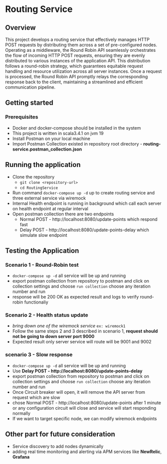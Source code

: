 # Routing Service
## Overview
This project develops a routing service that effectively manages HTTP POST requests by distributing them across a set of pre-configured nodes. Operating as a middleware, the Round Robin API seamlessly orchestrates the flow of incoming HTTP POST requests, ensuring they are evenly distributed to various instances of the application API. This distribution follows a round-robin strategy, which guarantees equitable request handling and resource utilization across all server instances. Once a request is processed, the Round Robin API promptly relays the corresponding response back to the client, maintaining a streamlined and efficient communication pipeline.

## Getting started

### Prerequisites
* Docker and docker-compose should be installed in the system
* This project is written in scala3.4.1 on jvm 19
* Install Postman on your local machine
* Import Postman Collection existed in repository root directory - **routing-service.postman_collection.json**

## Running the application
* Clone the repository
  * `git clone <repository-url> `
  * `cd RoutingService`
* Run command `docker-compose up -d` up to create routing service and three external service via wiremock
* Internal Health endpoint is running in background which call each server on health endpoint at regular interval
* Open postman collection there are two endpoints
  * Normal POST - http://localhost:8080/update-points which respond fast
  * Delay POST - http://localhost:8080/update-points-delay which simulate slow endpoint

## Testing the Application
### Scenario 1 - Round-Robin test
* `docker-compose up -d` all service will be up and running
* export postman collection from repository to postman and click on collection settings and choose `run collection` choose any iteration number and run
* response will be 200 OK as expected result and logs to verify round-robin functionaliy

### Scenario 2 - Health status update
* _bring down one of the wiremock service_ `ex: wiremock1`
* Follow the same steps 2 and 3 described in scenario 1, **request should not be going to down server port 9000**
* Expected result only server service will route will be 9001 and 9002

### scenario 3 - Slow response
* `docker-compose up -d` all service will be up and running
* Use **Delay POST - http://localhost:8080/update-points-delay** 
* export postman collection from repository to postman and click on collection settings and choose `run collection` choose any iteration number and run
* Once Circuit breaker will open, it will remove the API server from request which are slow
* chose Normal POST - http://localhost:8080/update-points after 1 minute or any configuration circuit will close and service will start responding normally
* If we want to target specific node, we can modify wiremock endpoints

## Other part for future consideration 
- Service discovery to add nodes dynamically
- adding real time monitoring and alerting via APM services like **NewRelic**, **Grafana**





